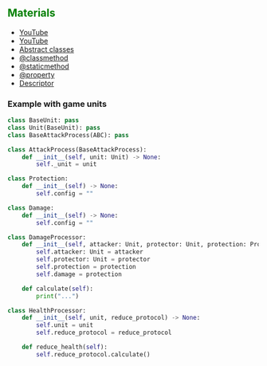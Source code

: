 ## <span style="color:green">Materials</span>

- [YouTube](https://www.youtube.com/watch?v=Ej_02ICOIgs)
- [YouTube](https://www.youtube.com/watch?v=JeznW_7DlB0)
- [Abstract classes](https://www.geeksforgeeks.org/abstract-classes-in-python/)
- [@classmethod](https://www.tutorialsteacher.com/python/classmethod-decorator)
- [@staticmethod](https://www.tutorialsteacher.com/python/staticmethod-decorator)
- [@property](https://www.tutorialsteacher.com/python/property-decorator)
- [Descriptor](https://docs.python.org/3/howto/descriptor.html)


### Example with game units

```python
class BaseUnit: pass
class Unit(BaseUnit): pass
class BaseAttackProcess(ABC): pass

class AttackProcess(BaseAttackProcess):
    def __init__(self, unit: Unit) -> None:
        self._unit = unit

class Protection:
    def __init__(self) -> None:
        self.config = ""

class Damage:
    def __init__(self) -> None:
        self.config = ""

class DamageProcessor:
    def __init__(self, attacker: Unit, protector: Unit, protection: Protection, damage: Damage) -> None:
        self.attacker: Unit = attacker
        self.protector: Unit = protector
        self.protection = protection
        self.damage = protection

    def calculate(self):
        print("...")

class HealthProcessor:
    def __init__(self, unit, reduce_protocol) -> None:
        self.unit = unit
        self.reduce_protocol = reduce_protocol

    def reduce_health(self):
        self.reduce_protocol.calculate()
```
